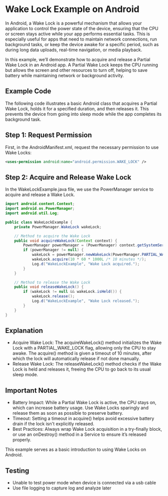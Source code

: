 # Wake Lock Example on Android

In Android, a Wake Lock is a powerful mechanism that allows your application to control the power state of the device, ensuring that the CPU or screen stays active while your app performs essential tasks. This is especially useful for apps that need to maintain network connections, run background tasks, or keep the device awake for a specific period, such as during long data uploads, real-time navigation, or media playback.

In this example, we’ll demonstrate how to acquire and release a Partial Wake Lock in an Android app. A Partial Wake Lock keeps the CPU running but allows the screen and other resources to turn off, helping to save battery while maintaining network or background activity.
## Example Code

The following code illustrates a basic Android class that acquires a Partial Wake Lock, holds it for a specified duration, and then releases it. This prevents the device from going into sleep mode while the app completes its background task.
## Step 1: Request Permission

First, in the AndroidManifest.xml, request the necessary permission to use Wake Locks:
```xml
<uses-permission android:name="android.permission.WAKE_LOCK" />
```

## Step 2: Acquire and Release Wake Lock

In the WakeLockExample.java file, we use the PowerManager service to acquire and release a Wake Lock.
```java
import android.content.Context;
import android.os.PowerManager;
import android.util.Log;

public class WakeLockExample {
    private PowerManager.WakeLock wakeLock;

    // Method to acquire the Wake Lock
    public void acquireWakeLock(Context context) {
        PowerManager powerManager = (PowerManager) context.getSystemService(Context.POWER_SERVICE);
        if (powerManager != null) {
            wakeLock = powerManager.newWakeLock(PowerManager.PARTIAL_WAKE_LOCK, "MyApp::WakeLockExample");
            wakeLock.acquire(10 * 60 * 1000L /* 10 minutes */);
            Log.d("WakeLockExample", "Wake Lock acquired.");
        }
    }

    // Method to release the Wake Lock
    public void releaseWakeLock() {
        if (wakeLock != null && wakeLock.isHeld()) {
            wakeLock.release();
            Log.d("WakeLockExample", "Wake Lock released.");
        }
    }
}
```

## Explanation

- Acquire Wake Lock: The acquireWakeLock() method initializes the Wake Lock with a PARTIAL_WAKE_LOCK flag, allowing only the CPU to stay awake. The acquire() method is given a timeout of 10 minutes, after which the lock will automatically release if not done manually.
- Release Wake Lock: The releaseWakeLock() method checks if the Wake Lock is held and releases it, freeing the CPU to go back to its usual sleep mode.

## Important Notes

- Battery Impact: While a Partial Wake Lock is active, the CPU stays on, which can increase battery usage. Use Wake Locks sparingly and release them as soon as possible to preserve battery.
- Timeout: Setting a timeout in acquire() helps avoid excessive battery drain if the lock isn't explicitly released.
- Best Practices: Always wrap Wake Lock acquisition in a try-finally block, or use an onDestroy() method in a Service to ensure it’s released properly.

This example serves as a basic introduction to using Wake Locks on Android.

## Testing
 - Unable to test power mode when device is connected via a usb cable
 - Use file logging to capture log and analyze later